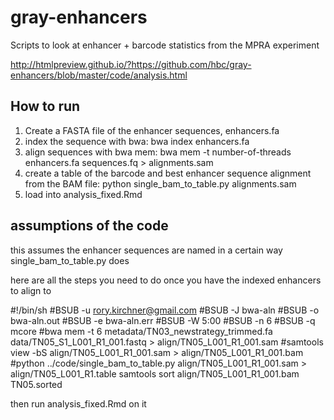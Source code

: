 # gray-enhancers

Scripts to look at enhancer + barcode statistics from the MPRA experiment

http://htmlpreview.github.io/?https://github.com/hbc/gray-enhancers/blob/master/code/analysis.html


## How to run
1) Create a FASTA file of the enhancer sequences, enhancers.fa
2) index the sequence with bwa: bwa index enhancers.fa
3) align sequences with bwa mem: bwa mem -t number-of-threads enhancers.fa sequences.fq > alignments.sam
4) create a table of the barcode and best enhancer sequence alignment from the BAM file:
python single_bam_to_table.py alignments.sam
5) load into analysis_fixed.Rmd

## assumptions of the code
this assumes the enhancer sequences are named in a certain way
single_bam_to_table.py does

here are all the steps you need to do once you have the indexed enhancers to align to

#!/bin/sh
#BSUB -u rory.kirchner@gmail.com
#BSUB -J bwa-aln
#BSUB -o bwa-aln.out
#BSUB -e bwa-aln.err
#BSUB -W 5:00
#BSUB -n 6
#BSUB -q mcore
#bwa mem -t 6 metadata/TN03_newstrategy_trimmed.fa data/TN05_S1_L001_R1_001.fastq > align/TN05_L001_R1_001.sam
#samtools view -bS align/TN05_L001_R1_001.sam > align/TN05_L001_R1_001.bam
#python ../code/single_bam_to_table.py align/TN05_L001_R1_001.sam > align/TN05_L001_R1.table
samtools sort align/TN05_L001_R1_001.bam TN05.sorted

then run analysis_fixed.Rmd on it
